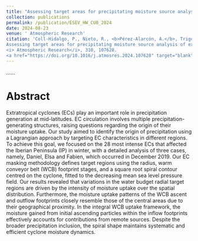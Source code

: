 ```yaml
---
title: "Assessing target areas for precipitating moisture source analysis of extratropical cyclones: An analysis based on case studies"
collection: publications
permalink: /publication/ESEV_HW_CUB_2024
date: 2024-08-23
venue: ' Atmospheric Research'
citation: 'Coll-Hidalgo, P., Nieto, R., <b>Pérez-Alarcón, A.</b>, Trigo, R. M., Fernández-Alvarez, J. C., & Gimeno, L.  (2024).
Assessing target areas for precipitating moisture source analysis of extratropical cyclones: An analysis based on case studies.
<i> Atmospheric Research</i>, 310, 107628. 
<a href="https://doi.org/10.1016/j.atmosres.2024.107628" target="blank">https://doi.org/10.1016/j.atmosres.2024.107628</a>'
---
```


......  

# Abstract

Extratropical cyclones (ECs) play an important role in precipitation generation at mid-latitudes. EC circulation involves multiple precipitation-generating structures, raising questions regarding the origin of their moisture uptake. Our study aimed to identify the origin of precipitation using a Lagrangian approach by targeting EC characteristics in different regions. To achieve this goal, we focused on the 28 most intense ECs that affected the Iberian Peninsula (IP) in winter, with a detailed analysis of three cases, namely, Daniel, Elsa and Fabien, which occurred in December 2019. Our EC masking methodology defines target regions using the radius, warm conveyor belt (WCB) footprint stages, and a square root spiral contour centred on the cyclone, fitted to the decreasing mean sea level pressure field. Our results revealed that variations in the water budget radial target regions are driven by the intensity of moisture uptake over the spatial distribution. Furthermore, the moisture uptake patterns of the WCB ascent and outflow footprints closely resemble those of the central areas due to their geographical proximity. In the integral WCB uptake framework, the moisture gained from initial ascending particles within the inflow footprints effectively accounts for contributions from remote sources. Despite the broader precipitation inclusion, the spiral shape maintains systematic and efficient cyclone moisture dynamics.
